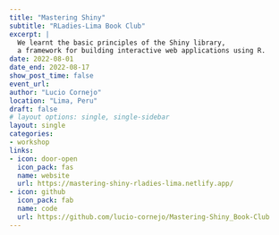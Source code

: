 ```yaml
---
title: "Mastering Shiny"
subtitle: "RLadies-Lima Book Club"
excerpt: |
  We learnt the basic principles of the Shiny library,
  a framework for building interactive web applications using R.
date: 2022-08-01
date_end: 2022-08-17
show_post_time: false
event_url: 
author: "Lucio Cornejo"
location: "Lima, Peru"
draft: false
# layout options: single, single-sidebar
layout: single
categories:
- workshop
links:
- icon: door-open
  icon_pack: fas
  name: website
  url: https://mastering-shiny-rladies-lima.netlify.app/
- icon: github
  icon_pack: fab
  name: code
  url: https://github.com/lucio-cornejo/Mastering-Shiny_Book-Club
---
```

